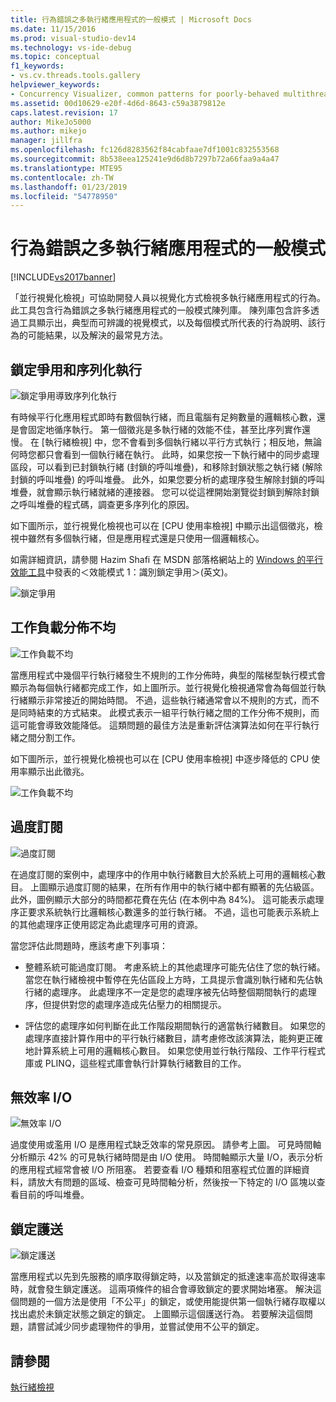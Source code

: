 ```yaml
---
title: 行為錯誤之多執行緒應用程式的一般模式 | Microsoft Docs
ms.date: 11/15/2016
ms.prod: visual-studio-dev14
ms.technology: vs-ide-debug
ms.topic: conceptual
f1_keywords:
- vs.cv.threads.tools.gallery
helpviewer_keywords:
- Concurrency Visualizer, common patterns for poorly-behaved multithreaded applications
ms.assetid: 00d10629-e20f-4d6d-8643-c59a3879812e
caps.latest.revision: 17
author: MikeJo5000
ms.author: mikejo
manager: jillfra
ms.openlocfilehash: fc126d8283562f84cabfaae7df1001c832553568
ms.sourcegitcommit: 8b538eea125241e9d6d8b7297b72a66faa9a4a47
ms.translationtype: MTE95
ms.contentlocale: zh-TW
ms.lasthandoff: 01/23/2019
ms.locfileid: "54778950"
---
```

# <a name="common-patterns-for-poorly-behaved-multithreaded-applications"></a>行為錯誤之多執行緒應用程式的一般模式
[!INCLUDE[vs2017banner](../includes/vs2017banner.md)]

「並行視覺化檢視」可協助開發人員以視覺化方式檢視多執行緒應用程式的行為。 此工具包含行為錯誤之多執行緒應用程式的一般模式陳列庫。 陳列庫包含許多透過工具顯示出，典型而可辨識的視覺模式，以及每個模式所代表的行為說明、該行為的可能結果，以及解決的最常見方法。  
  
## <a name="lock-contention-and-serialized-execution"></a>鎖定爭用和序列化執行  
 ![鎖定爭用導致序列化執行](../profiling/media/lockcontention-serialized.png "LockContention_Serialized")  
  
 有時候平行化應用程式即時有數個執行緒，而且電腦有足夠數量的邏輯核心數，還是會固定地循序執行。 第一個徵兆是多執行緒的效能不佳，甚至比序列實作還慢。 在 [執行緒檢視] 中，您不會看到多個執行緒以平行方式執行；相反地，無論何時您都只會看到一個執行緒在執行。 此時，如果您按一下執行緒中的同步處理區段，可以看到已封鎖執行緒 (封鎖的呼叫堆疊)，和移除封鎖狀態之執行緒 (解除封鎖的呼叫堆疊) 的呼叫堆疊。 此外，如果您要分析的處理序發生解除封鎖的呼叫堆疊，就會顯示執行緒就緒的連接器。 您可以從這裡開始瀏覽從封鎖到解除封鎖之呼叫堆疊的程式碼，調查更多序列化的原因。  
  
 如下圖所示，並行視覺化檢視也可以在 [CPU 使用率檢視] 中顯示出這個徵兆，檢視中雖然有多個執行緒，但是應用程式還是只使用一個邏輯核心。  
  
 如需詳細資訊，請參閱 Hazim Shafi 在 MSDN 部落格網站上的 [Windows 的平行效能工具](http://go.microsoft.com/fwlink/?LinkID=160569)中發表的＜效能模式 1：識別鎖定爭用＞(英文)。  
  
 ![鎖定爭用](../profiling/media/lockcontention-2.png "LockContention_2")  
  
## <a name="uneven-workload-distribution"></a>工作負載分佈不均  
 ![工作負載不均](../profiling/media/unevenworkload-1.png "UnevenWorkLoad_1")  
  
 當應用程式中幾個平行執行緒發生不規則的工作分佈時，典型的階梯型執行模式會顯示為每個執行緒都完成工作，如上圖所示。並行視覺化檢視通常會為每個並行執行緒顯示非常接近的開始時間。 不過，這些執行緒通常會以不規則的方式，而不是同時結束的方式結束。 此模式表示一組平行執行緒之間的工作分佈不規則，而這可能會導致效能降低。 這類問題的最佳方法是重新評估演算法如何在平行執行緒之間分割工作。  
  
 如下圖所示，並行視覺化檢視也可以在 [CPU 使用率檢視] 中逐步降低的 CPU 使用率顯示出此徵兆。  
  
 ![工作負載不均](../profiling/media/unevenworkload-2.png "UnevenWorkload_2")  
  
## <a name="oversubscription"></a>過度訂閱  
 ![過度訂閱](../profiling/media/oversubscription.png "Oversubscription")  
  
 在過度訂閱的案例中，處理序中的作用中執行緒數目大於系統上可用的邏輯核心數目。 上圖顯示過度訂閱的結果，在所有作用中的執行緒中都有顯著的先佔級區。 此外，圖例顯示大部分的時間都花費在先佔 (在本例中為 84%)。 這可能表示處理序正要求系統執行比邏輯核心數還多的並行執行緒。 不過，這也可能表示系統上的其他處理序正使用認定為此處理序可用的資源。  
  
 當您評估此問題時，應該考慮下列事項：  
  
-   整體系統可能過度訂閱。 考慮系統上的其他處理序可能先佔住了您的執行緒。 當您在執行緒檢視中暫停在先佔區段上方時，工具提示會識別執行緒和先佔執行緒的處理序。 此處理序不一定是您的處理序被先佔時整個期間執行的處理序，但提供對您的處理序造成先佔壓力的相關提示。  
  
-   評估您的處理序如何判斷在此工作階段期間執行的適當執行緒數目。 如果您的處理序直接計算作用中的平行執行緒數目，請考慮修改該演算法，能夠更正確地計算系統上可用的邏輯核心數目。 如果您使用並行執行階段、工作平行程式庫或 PLINQ，這些程式庫會執行計算執行緒數目的工作。  
  
## <a name="inefficient-io"></a>無效率 I/O  
 ![無效率 I/O](../profiling/media/inefficient-io.png "Inefficient_IO")  
  
 過度使用或濫用 I/O 是應用程式缺乏效率的常見原因。 請參考上圖。 可見時間軸分析顯示 42% 的可見執行緒時間是由 I/O 使用。 時間軸顯示大量 I/O，表示分析的應用程式經常會被 I/O 所阻塞。 若要查看 I/O 種類和阻塞程式位置的詳細資料，請放大有問題的區域、檢查可見時間軸分析，然後按一下特定的 I/O 區塊以查看目前的呼叫堆疊。  
  
## <a name="lock-convoys"></a>鎖定護送  
 ![鎖定護送](../profiling/media/lock-convoys.png "Lock_Convoys")  
  
 當應用程式以先到先服務的順序取得鎖定時，以及當鎖定的抵達速率高於取得速率時，就會發生鎖定護送。 這兩項條件的組合會導致鎖定的要求開始堵塞。 解決這個問題的一個方法是使用「不公平」的鎖定，或使用能提供第一個執行緒存取權以找出處於未鎖定狀態之鎖定的鎖定。 上圖顯示這個護送行為。 若要解決這個問題，請嘗試減少同步處理物件的爭用，並嘗試使用不公平的鎖定。  
  
## <a name="see-also"></a>請參閱  
 [執行緒檢視](../profiling/threads-view-parallel-performance.md)
